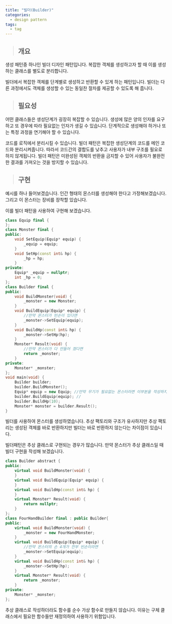 ```yaml
---
title: "빌더(Builder)"
categories:
  - design pattern
tags:
  - tag
---
```

> ## 개요

생성 패턴중 하나인 빌더 디자인 패턴입니다.
복잡한 객체를 생성하고자 할 때 이를 생성하는 클래스를 별도로 분리합니다.

빌더에서 복잡한 객체를 단계별로 생성하고 반환할 수 있게 하는 패턴입니다.
빌더는 다른 과정에서도 객체를 생성할 수 있는 동일찬 절차를 제공할 수 있도록 해 줍니다.

> ## 필요성

어떤 클래스들은 생성단계가 굉장히 복잡할 수 있습니다.
생성에 많은 양의 인자를 요구하고 또 경우에 따라 필요없는 인자가 생길 수 있습니다.
단계적으로 생성해야 하거나 또는 특정 과정을 연기해야 할 수 있습니다.

코드를 로직에서 분리시킬 수 있습니다.
빌더 패턴은 복잡한 생성단계의 코드를 메인 코드와 분리시켜줍니다.
따라서 코드간의 결합도를 낮추고 사용자가 내부 구조를 필요로 하지 않게됩니다.
빌더 패턴은 미완성된 객체의 반환을 금지할 수 있어 사용자가 불완전한 결과를 가져오는 것을 방지할 수 있습니다.
> ## 구현

예시를 하나 들어보겠습니다.
인간 형태의 몬스터를 생성해야 한다고 가정해보겠습니다.
그리고 이 몬스터는 장비를 장착할 있습니다.

이를 빌더 패턴을 사용하여 구현해 보겠습니다.
```cpp
class Equip final {
};
class Monster final {
public:
	void SetEquip(Equip* equip) {
		_equip = equip;
	}
	void SetHp(const int& hp) {
		_hp = hp;
	}
private:
	Equip* _equip = nullptr;
	int _hp = 0;
};
class Builder final {
public:
	void BuildMonster(void) {
		_monster = new Monster;
	}
	void BuildEquip(Equip* equip) {
 		//만약 몬스터가 빈손이 있다면
		_monster->SetEquip(equip);
	}
	void BuildHp(const int& hp) {
		_monster->SetHp(hp);
	}
	Monster* Result(void) {
		//만약 몬스터가 다 만들어 졌다면
		return _monster;
	}
private:
	Monster* _monster;
};
void main(void) {
	Builder builder;
	builder.BuildMonster();
	Equip* equip = new Equip; //만약 무기가 필요없는 몬스터라면 이부분을 작성하지 않아도 됩니다.
	builder.BuildEquip(equip); //
	builder.BuildHp(10);
	Monster* monster = builder.Result();
}
```
빌더를 사용하여 몬스터를 생성하였습니다.
추상 팩토리와 구조가 유사하지만 추상 팩토리는 생성된 객체를 바로 반환하지만 빌더는 바로 반환하지 않는다는 차이점이 있습니다.

빌더패턴은 추상 클래스로 구현되는 경우가 많습니다.
만약 몬스터가 추상 클래스일 때 빌더 구현을 작성해 보겠습니다.
```cpp
class Builder abstract {
public:
	virtual void BuildMonster(void) {
	}
	virtual void BuildEquip(Equip* equip) {
	}
	virtual void BuildHp(const int& hp) {
	}
	virtual Monster* Result(void) {
		return nullptr;
	}
};
class FourHandBuilder final : public Builder{
public:
	virtual void BuildMonster(void) {
		_monster = new FourHandMonster;
	}
	virtual void BuildEquip(Equip* equip) {
		//만약 몬스터의 손 4개가 전부 빈손이라면
		_monster->SetEquip(equip);
	}
	virtual void BuildHp(const int& hp) {
		_monster->SetHp(hp);
	}
	virtual Monster* Result(void) {
		return _monster;
	}
private:
	Monster* _monster;
};
```
추상 클래스로 작성하더라도 함수를 순수 가상 함수로 만들지 않습니다.
이유는 구체 클래스에서 필요한 함수들만 재정의하여 사용하기 위함입니다.
